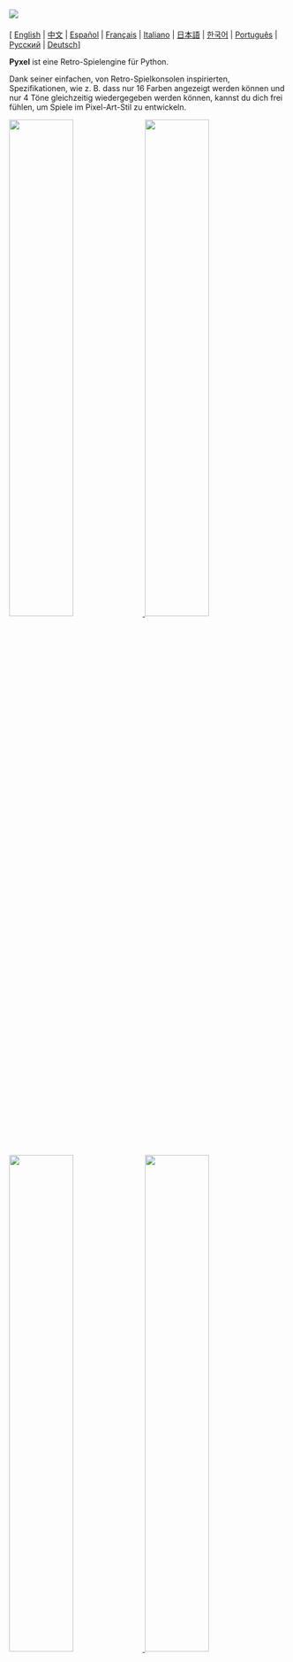 # <img src="images/pyxel_logo_152x64.png">

[ [English](README.md) | [中文](README.cn.md) | [Español](README.es.md) | [Français](README.fr.md) | [Italiano](README.it.md) | [日本語](README.ja.md) | [한국어](README.ko.md) | [Português](README.pt.md) | [Русский](README.ru.md) | [Deutsch](README.de.md)]

**Pyxel** ist eine Retro-Spielengine für Python.

Dank seiner einfachen, von Retro-Spielkonsolen inspirierten, Spezifikationen, wie z. B. dass nur 16 Farben angezeigt werden können und nur 4 Töne gleichzeitig wiedergegeben werden können, kannst du dich frei fühlen, um Spiele im Pixel-Art-Stil zu entwickeln.

<a href="pyxel/examples/01_hello_pyxel.py" target="_blank">
<img src="pyxel/examples/screenshots/01_hello_pyxel.gif" width="48%">
</a>

<a href="pyxel/examples/02_jump_game.py" target="_blank">
<img src="pyxel/examples/screenshots/02_jump_game.gif" width="48%">
</a>

<a href="pyxel/examples/03_draw_api.py" target="_blank">
<img src="pyxel/examples/screenshots/03_draw_api.gif" width="48%">
</a>

<a href="pyxel/examples/04_sound_api.py" target="_blank">
<img src="pyxel/examples/screenshots/04_sound_api.gif" width="48%">
</a>

<a href="pyxel/editor/screenshots/image_tilemap_editor.gif" target="_blank">
<img src="pyxel/editor/screenshots/image_tilemap_editor.gif" width="48%">
</a>

<a href="pyxel/editor/screenshots/sound_music_editor.gif" target="_blank">
<img src="pyxel/editor/screenshots/sound_music_editor.gif" width="48%">
</a>

Die Spezifikationen der Spielkonsole und der APIs für Pyxel beziehen sich auf die großartigen [PICO-8] (https://www.lexaloffle.com/pico-8.php) und [TIC-80] (https://tic.computer/).

Pyxel ist quelloffen und kostenlos zu verwenden. Fang an, ein Retro-Spiel mit Pyxel zu entwickeln!

## Spezifikationen

- Läuft unter Windows, Mac, und Linux
- Code schreiben mit Python3
- Festgelegte 16-Farben-Palette
- 256x256 große 3 Image Banks
- 256x256 große 8 Tilemaps
- 4 Kanäle mit 64 definierbaren Tönen
- 8 Musikspuren, die beliebige Klänge kombinieren können
- Tastatur-, Maus- und Gamepad-Eingaben
- Bild- und Toneditor

### Farbpalette

<img src="pyxel/examples/screenshots/05_color_palette.png">
<br><br>
<img src="images/pyxel_palette.png">

## Installationsanleitung

### Windows

Zuerst installiere [Python3](https://www.python.org/) (Version 3.6.8 oder höher).

Wenn du Python mit dem offiziellen Installationsprogramm installiest, **füge Python zu PATH** hinzu, indem du das Feld unten auswählst:

<img src="images/python_installer.png">

Als nächstes installiere Pyxel mit dem `pip` Befehl in der Konsole:

```sh
pip install -U pyxel
```

### Mac

Installier zunächst in der Umgebung, in der der [Homebrew](https://brew.sh/) Paketmanager installiert ist, [Python3](https://www.python.org/) (Version 3.6.8 oder höher) und die erforderlichen Pakete mit dem folgenden Befehl:

```sh
brew install python3 gcc sdl2 sdl2_image gifsicle
```

Du kannst Python3 auch auf andere Weise installieren, aber beachte, dass andere Bibliotheken installiert werden müssen.

Starte anschließend die Konsole neu und installiere Pyxel mit dem Befehl `pip3`:

```sh
pip3 install -U pyxel
```

### Linux

Installiere [Python3](https://www.python.org/) (Version 3.6.8 oder höher) und die erforderlichen Pakete für deine Distribution.

**Ubuntu:**

```sh
sudo apt install python3 python3-pip libsdl2-dev libsdl2-image-dev gifsicle
sudo -H pip3 install -U pyxel
```

### Andere Umgebungen

Um Pyxel in einer anderen Umgebung als der oben genannten zu installieren (32-Bit-Linux, Raspberry PI, etc.), folge den untenstehenden Schritten zur Erstellung:

#### Installiere die erforderlichen Tools und Pakete

- C++ build toolchain (sollte gcc und make Befehl beeinhalten)
- libsdl2-dev und libsdl2-image-dev
- [Python3](https://www.python.org/) (Version 3.6.8 oder höher) und den pip Befehl

#### Führe den folgenden Befehl in einem beliebigen Ordner aus


```sh
git clone https://github.com/kitao/pyxel.git
cd pyxel
make -C pyxel/core clean all
pip3 install .
```

### Installiere Beispiele

Nach der Installation von Pyxel kannst du die Beispiele von Pyxel mit dem folgenden Befehl in das aktuelle Verzeichnis kopieren:

```sh
install_pyxel_examples
```

Die zu kopierenden Beispiele lauten wie folgt:

- [01_hello_pyxel.py](pyxel/examples/01_hello_pyxel.py) - Einfaches Fenster
- [02_jump_game.py](pyxel/examples/02_jump_game.py) - Spring Spiel mit Pyxel-Ressource-Datei
- [03_draw_api.py](pyxel/examples/03_draw_api.py) - Demonstration der Zeichen-API
- [04_sound_api.py](pyxel/examples/04_sound_api.py) - Demonstration der Sound-API
- [05_color_palette.py](pyxel/examples/05_color_palette.py) - Farbpalleten Liste
- [06_click_game.py](pyxel/examples/06_click_game.py) - Maus-Klick-Spiel
- [07_snake.py](pyxel/examples/07_snake.py) - Snake mit BGM
- [08_triangle_api.py](pyxel/examples/08_triangle_api.py) - Demonstration der Dreiecks-API
- [09_shooter.py](pyxel/examples/09_shooter.py) - Shoot'em up with Displayübergängen

Die Beispiele können wie normaler Python-Code ausgeführt werden:

**Windows:**

```sh
cd pyxel_examples
python 01_hello_pyxel.py
```

**Mac / Linux:**

```sh
cd pyxel_examples
python3 01_hello_pyxel.py
```

## Verwendung

### Eine Pyxel-Anwendung erstellen

Nachdem du das Pyxel-Modul in deinen Python-Code importiert hast, lege zunächst die Fenstergröße mit der Funktion `init` fest und starte dann die Pyxel-Anwendung mit der Funktion `run`.

```python
import pyxel

pyxel.init(160, 120)

def update():
    if pyxel.btnp(pyxel.KEY_Q):
        pyxel.quit()

def draw():
    pyxel.cls(0)
    pyxel.rect(10, 10, 20, 20, 11)

pyxel.run(update, draw)
```

Die Argumente der Funktion `run` sind die `update` Funktion, um jedes Bild zu aktualisieren, und die Funktion `draw`, um den Bildschirm bei Bedarf zu zeichnen.

In einer tatsächlichen Anwendung ist es empfehlenswert, den Pyxel-Code in eine Klasse zu verpacken, wie unten dargestellt:

```python
import pyxel

class App:
    def __init__(self):
        pyxel.init(160, 120)
        self.x = 0
        pyxel.run(self.update, self.draw)

    def update(self):
        self.x = (self.x + 1) % pyxel.width

    def draw(self):
        pyxel.cls(0)
        pyxel.rect(self.x, 0, 8, 8, 9)

App()
```

Es ist auch möglich, leichten Code mit den Funktionen `show` und `flip` zu schreiben, um einfache Grafiken und Animationen zu zeichnen.

Die Funktion `show` zeigt den Bildschirm und wartet, bis die Taste `ESC` gedrückt wird.

```python
import pyxel

pyxel.init(120, 120)
pyxel.cls(1)
pyxel.circb(60, 60, 40, 7)
pyxel.show()
```

Die `flip` Funktion zeichnet das Fenster einmal neu

```python
import pyxel

pyxel.init(120, 80)

while True:
    pyxel.cls(3)
    pyxel.rectb(pyxel.frame_count % 160 - 40, 20, 40, 40, 7)
    pyxel.flip()
```

### Spezialeingaben

Die folgenden Spezialeingaben können eingegeben werden, während eine Pyxel-Anwendung läuft:

- `Esc`<br>
Schließt die Anwendung
- `Alt(Option)+1`<br>
Speichert einen Screenshot zum Desktop
- `Alt(Option)+2`<br>
Setzt die Startzeit für die Aufnahme des Bildschirmaufzeichnung zurück
- `Alt(Option)+3`<br>
Speichert die Bildschirmaufzeichnung (gif) zum Desktop (bis zu 30 Sekunden)
- `Alt(Option)+0`<br>
Umschalten des Leistungsmonitors (fps, Updatezeit und Framezeit)
- `Alt(Option)+Enter`<br>
Fullscreen umschalten

### Wie man eine Ressource erstellt

Mit dem beigefügten Pyxel-Editor können Bilder und Töne erstellt werden, die in einer Pyxel-Anwendung verwendet werden.

Der Pyxel Editor startet mit dem folgenden Befehl:

```sh
pyxeleditor [pyxel_resource_file]
```

Wenn die angegebene Pyxel-Datei (.pyxres) existiert, wird die Datei geladen, wenn nicht, wird eine neue Datei mit dem angegebenen Namen erstellt. Wenn die Datei nicht angegeben wird, lautet der Name my_resource.pyxres.

Nach dem Start des Pyxel Editors kannst du die Datei ändern, indem du per Drag and Drop eine andere hinzufügst. Wenn du ``Ctrl``(``Cmd``) hälst, während du das tust, wird nur der Ressourcentyp (Bild/Kachelkarte/Sound/Musik) geladen, der gerade bearbeitet wird. Damit kannst du mehrere Datein zu einer kombinieren.

Die erstellte Datei kann mit der ``load`` function geladen werden.

Der Pyxel Editor hat die folgenden Bearbeitungsmodi

**Bildeditor:**

Der Modus zum Editieren von Image Banks.

<img src="pyxel/editor/screenshots/image_editor.gif">

Per Drag and Drop lässt sich eine png Datei in der Image Bank öffnen.

**Tilemap-Editor:**

Der Modus zum editieren von Tilemaps in welcher Bilder aus der Image Bank in einem tile pattern arrangiert sind.

<img src="pyxel/editor/screenshots/tilemap_editor.gif">

**Sound-Editor:**

Der Modus um Geräusche zu editieren.

<img src="pyxel/editor/screenshots/sound_editor.gif">

**Musik-Editor:**

Der Modus um Sounds in Wiedergabereihenfolge zu Musik zusammenzufügen.

<img src="pyxel/editor/screenshots/music_editor.gif">

### Andere Methoden der Ressourcenerstellung

Pyxel-Bilder und Tilemaps können auch auf folgendem Weg erstellt werden:

- Erstelle eine Bild aus einer Liste von Strings mit der Funktion `Image.set` oder `Tilemap.set`
- Lade eine png-Datei in die Pyxel-Palette mit der Funktion `Image.load`

Pyxel Sounds lassen sich auf folgendermaßen erstellen:

- Erstelle Sounds aus Strings mit der `Sound.set` oder `Music.set` Funktion

Bitte lesen Sie die API-Referenz für die Verwendung dieser Funktionen.

### Eine Stand-Alone Executable erstellen

Mit dem Pyxel Packager können Executables erstellt werden, die ohne eine Python-Installation ausgeführt werden können.

Um eine Stand-alone Executable in einer Umgebung, in der der [PyInstaller](https://www.pyinstaller.org/) läuft, zu erstellen, gib die Python-Datei an, die beim Programmstart ausgeführt werden soll, mit dem `pyxelpackager` Befehl wie folgt an: 

```sh
pyxelpackager python_file
```

Anschließend hast du eine Stand-alone Executable in dem `dist` Ordner.

Wenn Ressourcen wie .pyxres- oder .png-Datein benötigt werden, kopiere sie in den `assets` Ordner.

Es ist auch möglich ein Icon mit dem Befehl ``-i icon_file`` anzugeben.

## API-Referenz

### System

- `width`, `height`<br>
Die Breite und Höhe des Fensters

- `frame_count`<br>
Die Anzahl der bereits gezeigten Bilder

- `init(width, height, [caption], [scale], [palette], [fps], [quit_key], [fullscreen])`<br>
Initialisiert die Pyxel-Anwendung mit der Fenstergröße (`width`, `height`). Die maximale Fensterbreite ist 256<br>
Außerdem kannst du den Titel mit `caption`, die Displaygröße mit `scale`, Die Palletenfarbe mit `palette`, Bildwiederholrate mit `fps`, die Taste zum Beenden mit `quit_key` und ob in den Fullscreen gestartet werden soll mit `fullscreen` ändern. `palette` ist eine Liste von 16 Elementen einer 24-Bit-Farbe.<br>
z.B. `pyxel.init(160, 120, caption="Pyxel with PICO-8 palette", palette=[0x000000, 0x1D2B53, 0x7E2553, 0x008751, 0xAB5236, 0x5F574F, 0xC2C3C7, 0xFFF1E8, 0xFF004D, 0xFFA300, 0xFFEC27, 0x00E436, 0x29ADFF, 0x83769C, 0xFF77A8, 0xFFCCAA], quit_key=pyxel.KEY_NONE, fullscreen=True)`

- `run(update, draw)`<br>
Startet die Pyxel-Anwendung und rufe die `update` Funktion für die Berechnungen zwischen den Bildern und der `draw` Funktion um ein neues Bild anzuzeigen

- `quit()`<br>
Beendet die Pyxel-Anwendung nach dem aktuellen Frame

- `flip()`<br>
Erzwingt ein neues Bild (nicht in normaler Anwendung nutzen)

- `show()`<br>
Ein Bild zeichnen und für immer warten (nicht in normaler Anwendung nutzen)

### Ressource

- `save(filename)`<br>
Speichern Sie die Ressourcendatei (.pyxres) in das Verzeichnis des auszuführenden Skripts

- `load(filename, [image], [tilemap], [sound], [music])`<br>
Lade die Ressourcendatei (.pyxres) aus dem Verzeichnis des auszuführenden Skripts. Falls ``False`` für den Ressourcentypen angegeben ist (image/tilemap/sound/music), wird die Ressource nicht geladen

### Eingabe
- `mouse_x`, `mouse_y`<br>
Die aktuelle Position der Maus

- `mouse_wheel`<br>
Der aktuelle Wert des Scrollrads

- `btn(key)`<br>
Return `True` falls `key` gedrückt ist, sonst return `False` ([key definition list](pyxel/__init__.py))

- `btnp(key, [hold], [period])`<br>
Return `True` falls `key` gedrückt ist, sonst return `False`. Wenn `hold` und `period` angegeben sind, wird `True` am `period` Bildintervall returned, falls `key` für mehr als `hold` Frames gedrückt ist

- `btnr(key)`<br>
Return `True` falls `key` in dem Frame losgelassen wird, sonst return `False`

- `mouse(visible)`<br>
Falls `visible`  `True` ist, zeige den Mauscursor. Falls `False`, verstecke ihn. Obwohl man den Cursor dann nicht sehen kann, wird seine Position geupdated

### Grafiken

- `image(img, [system])`<br>
Bediene die Image Bank `img`(0-2) (siehe die Image class). Falls `system` `True` ist, kannst du auf die Image Bank für das System zugreifen. 3 steht für die Schriftart und den Ressourceneditor. 4 steht für das Fenster<br>
e.g. `pyxel.image(0).load(0, 0, "title.png")`

- `tilemap(tm)`<br>
Bediene die Tilemap `tm`(0-7) (siehe die Tilemap class)

- `clip(x, y, w, h)`<br>
Setze den Bildausschnitt von (`x`, `y`) zu Breite `w` und Höhe `h`. Setze den Bildausschnitt zurück zum Follbild mit `clip()`

- `pal(col1, col2)`<br>
Ersetze Farbe `col1` mit `col2` beim zeichnen. Mit `pal()` lässt sich die Pallete auf die initiale zurücksetzen

- `cls(col)`<br>
Das Fenster mit der Farbe `col` füllen

- `pget(x, y)`<br>
Erhalte den Pixel an der Position (`x`, `y`).

- `pset(x, y, col)`<br>
Zeichne einen Pixel der Farbe `col` an der Position (`x`, `y`)

- `line(x1, y1, x2, y2, col)`<br>
Zeichne eine Linie der Farbe `col` von (`x1`, `y1`) bis (`x2`, `y2`)

- `rect(x, y, w, h, col)`<br>
Zeichne ein Rechteck der Breite `w`, Höhe `h` und Farbe `col` ausgehend von (`x`, `y`)

- `rectb(x, y, w, h, col)`<br>
Zeichne die Umrisse eines Rechtecks der Breite `w`, Höhe `h` und Farbe `col` ausgehend von (`x`, `y`)

- `circ(x, y, r, col)`<br>
Zeichne einen Kreis mit dem Radius `r` und Farbe `col` an der Stelle (`x`, `y`)

- `circb(x, y, r, col)`<br>
Zeichne die Umrisse eines Kreises mit dem Radius `r` und Farbe `col` an der Stelle (`x`, `y`)

- `tri(x1, y1, x2, y2, x3, y3, col)`<br>
Zeichne ein Dreieck mit den Scheitelpunkten (`x1`, `y1`), (`x2`, `y2`), (`x3`, `y3`) und Farbe `col`

- `trib(x1, y1, x2, y2, x3, y3, col)`<br>
Zeichne die Umrisse eines Dreiecks mit den Scheitelpunkten (`x1`, `y1`), (`x2`, `y2`), (`x3`, `y3`) und Farbe `col`

- `blt(x, y, img, u, v, w, h, [colkey])`<br>
Kopiere eine Region der Größe (`w`, `h`) von (`u`, `v`) des Image Banks `img`(0-2) zur Position (`x`, `y`). Falls `w` und/oder `h` negativ ist, wird der Ausschnitt horizontal und/oder vertical gespiegelt. Falls `colkey` angegeben ist, wird der Auschnitt als transparentes Farbe behandelt

<img src="images/image_bank_mechanism.png">

- `bltm(x, y, tm, u, v, w, h, [colkey])`<br>
Zeichne die Tilemap `tm`(0-7) zur Position (`x`, `y`) entsprechend der Tile-Information der Größe (`w`, `h`) ausgehend von (`u`, `v`). Falls `colkey` angegeben ist, wird der Auschnitt als transparentes Farbe behandelt. Ein Tile der Tilemap wird mit der Größe 8x8 gemalt und falls die Tile-Nummer 0 ist, bezeichnet es die Region (0, 0)-(7, 7) der Image Bank, falls 1, (8, 0)-(15, 0) sind angegeben

<img src="images/tilemap_mechanism.png">

- `text(x, y, s, col)`<br>
Zeichne einen String `s` der Farbe `col` bei (`x`, `y`)

### Audio

- `sound(snd, [system])`<br>
Bediene den Ton `snd`(0-63) (siehe die Sound class). Falls `system` `True` ist, kann auf den Ton 64 für das System zugegriffen werden<br>
z.B. `pyxel.sound(0).speed = 60`

- `music(msc)`<br>
Bediene die Musik `msc`(0-7) (siehe die Music class)

- `play_pos(ch)`<br>
Erhalte die Sound-Playback-Position des Kanals `ch`. Die 100's und 1000's zeigen die Soundnummer und die 1's und 10's zeigen die Notennummer. Wenn playback gestoppt ist, return `-1`

- `play(ch, snd, loop=False)`<br>
Spiele den Ton `snd`(0-63) auf Kanal `ch`(0-3). Spiele in gegebener Reihenfolge, wenn `snd` eine Liste ist

- `playm(msc, loop=False)`<br>
Spiele die Muisk `msc`(0-7)

- `stop([ch])`<br>
Stoppe das Abspielen auf allen Kanälen. Falls `ch`(0-3) angegeben ist, stoppe den dazugehörigen Kanal

### Image Klasse

- `width`, `height`<br>
Die Breite und Höhe des Bildes

- `data`<br>
Die Daten des Bildes (256x256 zweidimensionale list)

- `get(x, y)`<br>
Erhalte die Daten des Bildes an der Position (`x`, `y`)

- `set(x, y, data)`<br>
Setze die Daten des Bildes bei (`x`, `y`) auf einen Wert oder eine list an Strings<br>
z.B. `pyxel.image(0).set(10, 10, ["1234", "5678", "9abc", "defg"])`

- `load(x, y, filename)`<br>
Lade das Bild aus dem Ausführungsverzeichnis bei (`x`, `y`)

- `copy(x, y, img, u, v, w, h)`<br>
Kopiere die Region der Größe (`w`, `h`) ausgehend von (`u`, `v`) von der Image Bank `img`(0-2) zu (`x`, `y`)

### Tilemap Klasse

- `width`, `height`<br>
Die Breite und Höhe der Tilemap

- `data`<br>
Die Datein der Tilemap (256x256 zweidimensionale list)

- `refimg`<br>
Die, von der Tilemap referenzierte Image Bank

- `get(x, y)`<br>
Erhalte die Daten der Tilemap bei (`x`, `y`)

- `set(x, y, data)`<br>
Setze die Daten der Tilemap bei (`x`, `y`) auf einen Wert oder eine list an Strings.<br>
z.B. `pyxel.tilemap(0).set(0, 0, ["000102", "202122", "a0a1a2", "b0b1b2"])`

- `copy(x, y, tm, u, v, w, h)`<br>
Kopiere die Region der Größe (`w`, `h`) von (`u`, `v`) der Tilemap `tm`(0-7) zu (`x`, `y`)

### Sound Klasse

- `note`<br>
Liste von Noten(0-127) (33 = 'A2' = 440Hz)

- `tone`<br>
Liste von Tönen(0:Triangle / 1:Square / 2:Pulse / 3:Noise)

- `volume`<br>
Liste der Lautstärke(0-7)

- `effect`<br>
Liste der Soundeffekte(0:None / 1:Slide / 2:Vibrato / 3:FadeOut)

- `speed`<br>
Die Länge einer Note(120 = 1 second per tone)

- `set(note, tone, volume, effect, speed)`<br>
Setze eine Note, Ton, Lautstärke und Effekt mit einem String. Fallse der Ton, die Lautstärke und Effektlänge kürzer sind als die Note, wird es vom Beginn an wiederholt

- `set_note(note)`<br>
Setze die Note mit einem String aus 'CDEFGAB'+'#-'+'0123' oder 'R'. Groß-Klein-Schreibung und Leerzeichen werden ignoriert<br>
z.B. `pyxel.sound(0).set_note("G2B-2D3R RF3F3F3")`

- `set_tone(tone)`<br>
Setze die Note mit einem String aus 'TSPN'. Groß-Klein-Schreibung und Leerzeichen werden ignoriert<br>
z.B. `pyxel.sound(0).set_tone("TTSS PPPN")`

- `set_volume(volume)`<br>
Setze die Lautstärke mit einem String aus '01234567'. Groß-Klein-Schreibung und Leerzeichen werden ignoriert<br>
z.B. `pyxel.sound(0).set_volume("7777 7531")`

- `set_effect(effect)`<br>
Setze den Effekt mit einem String aus 'NSVF'. Groß-Klein-Schreibung und Leerzeichen werden ignoriert<br>
z.B. `pyxel.sound(0).set_effect("NFNF NVVS")`

### Music Klasse

- `ch0`<br>
Liste der Töne (0-63), die auf Kanal 0 abgespielt werden. Wenn eine leere Liste angegeben wird, wird der Kanal nicht für die Wiedergabe verwendet.

- `ch1`<br>
Liste der Töne (0-63), die auf Kanal 1 abgespielt werden. Wenn eine leere Liste angegeben wird, wird der Kanal nicht für die Wiedergabe verwendet.

- `ch2`<br>
Liste der Töne (0-63), die auf Kanal 2 abgespielt werden. Wenn eine leere Liste angegeben wird, wird der Kanal nicht für die Wiedergabe verwendet.

- `ch3`<br>
Liste der Töne (0-63), die auf Kanal 3 abgespielt werden. Wenn eine leere Liste angegeben wird, wird der Kanal nicht für die Wiedergabe verwendet.

- `set(ch0, ch1, ch2, ch3)`<br>
Setzt die Liste der Töne (0-63) aller Kanäle. Wenn eine leere Liste angegeben wird, wird dieser Kanal nicht für die Wiedergabe verwendet<br>
z.B. `pyxel.music(0).set([0, 1], [2, 3], [4], [])`

- `set_ch0(data)`<br>
Setze die Liste der Töne(0-63) von Kanal 0

- `set_ch1(data)`<br>
Setze die Liste der Töne(0-63) von Kanal 1

- `set_ch2(data)`<br>
Setze die Liste der Töne(0-63) von Kanal 2

- `set_ch3(data)`<br>
Setze die Liste der Töne(0-63) von Kanal 2

## Wie du beitragen kannst

### Erstelle ein Issue

Nutze den [issue tracker] (https://github.com/kitao/pyxel/issues), um Fehlerberichte und Funktions-/Erweiterungswünsche einzureichen.
Bevor du ein neues Problem einreichst, durchsuche den Issue Tracker, um sicherzustellen, dass es kein ähnliches offenes Problem gibt.

Wenn Sie einen Bericht einreichen, wählen Sie die entsprechende Vorlage [von hier](https://github.com/kitao/pyxel/issues/new/choose).

### Manuelles Testen

Jeder, der den Code manuell testet und Fehler oder Verbesserungsvorschläge im Issue Tracker meldet, ist herzlich willkommen!

### Einreichen einer Pull-Anfrage

Patches/Fixes werden in Form von Pull Requests (PRs) akzeptiert. Stellen Sie sicher, dass das Problem, auf das sich der Pull Request bezieht, im Issue Tracker offen ist.

Bei einem eingereichten Pull-Request wird davon ausgegangen, dass der Veröffentlichung unter der [MIT Lizenz](LICENSE) zugestimmt wird.

## Other Information

- [Wiki](https://github.com/kitao/pyxel/wiki)
- [Subreddit](https://www.reddit.com/r/pyxel/)
- [Discord Server (English)](https://discord.gg/FC7kUZJ)
- [Discord Server (Japanisch - 日本語版)](https://discord.gg/qHA5BCS)

## License

Pyxel steht unter der [MIT Lizenz](http://en.wikipedia.org/wiki/MIT_License). Sie kann innerhalb proprietärer Software wiederverwendet werden, vorausgesetzt, dass alle Kopien der lizenzierten Software eine Kopie der MIT-Lizenzbedingungen und des Copyright-Vermerks enthalten.

Pyxel nutzt folgende Software:

- [SDL2](https://www.libsdl.org/)
- [miniz-cpp](https://github.com/tfussell/miniz-cpp)
- [Gifsicle](https://www.lcdf.org/gifsicle/)
